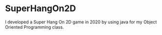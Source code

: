 # SuperHangOn2D
I developed a Super Hang On 2D game in 2020 by using java for my Object Oriented Programming class.
